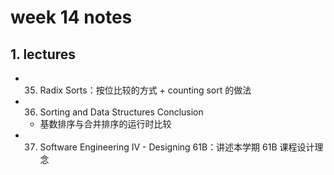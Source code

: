 # week 14 notes

## 1. lectures

- 35. Radix Sorts：按位比较的方式 + counting sort 的做法
- 36. Sorting and Data Structures Conclusion
  - 基数排序与合并排序的运行时比较
- 37. Software Engineering IV - Designing 61B：讲述本学期 61B 课程设计理念